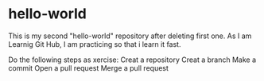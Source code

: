 # hello-world
This is my second "hello-world" repository after deleting first one.
As I am Learnig Git Hub, I am practicing so that i learn it fast.

Do the following steps as xercise:
Creat a repository 
Creat a branch
Make a commit
Open a pull request
Merge a pull request
